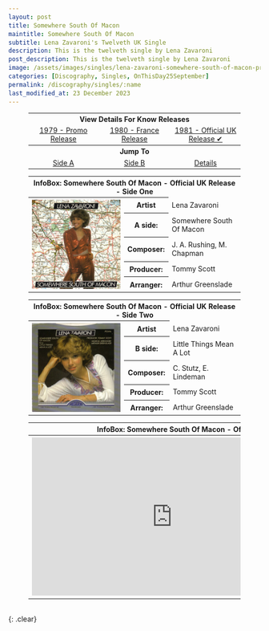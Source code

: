```yaml
---
layout: post
title: Somewhere South Of Macon
maintitle: Somewhere South Of Macon
subtitle: Lena Zavaroni's Twelveth UK Single
description: This is the twelveth single by Lena Zavaroni
post_description: This is the twelveth single by Lena Zavaroni
image: /assets/images/singles/lena-zavaroni-somewhere-south-of-macon-president.jpg
categories: [Discography, Singles, OnThisDay25September]
permalink: /discography/singles/:name
last_modified_at: 23 December 2023
---
```


<figure class="fig3">
<table style="text-align:center;">
<tr><th colspan="3">View Details For Know Releases</th></tr>
<tr><td style="width:33%;"><a href="/discography/singles/1979-11-09-somewhere-south-of-macon-promo">1979 - Promo Release</a></td><td style="width:34%;"><a href="/discography/singles/1980-somewhere-south-of-macon-france">1980 - France Release</a></td><td style="width:33%;"><a href="#Somewhere%20South%20Of%20Macon">1981 - Official UK Release &#x2714;</a></td></tr>
<tr><th colspan="3">Jump To</th></tr>
<tr><td style="width:20%;"><a href="#infobox1">Side A</a></td><td style="width:20%;"><a href="#infobox2">Side B</a></td><td style="width:20%;"><a href="#infobox3">Details</a></td></tr>
</table>
</figure>

<figure class="fig3">
<table>
<tr id="infobox1"><th colspan="3">InfoBox: Somewhere South Of Macon - Official UK Release - Side One</th></tr>
<tr>
<th style="width:45%; vertical-align:top;" rowspan="6" class="top"><a href="/assets/images/singles/lena-zavaroni-somewhere-south-of-macon-president.jpg"><img src="/assets/images/singles/lena-zavaroni-somewhere-south-of-macon-president.jpg" class="full-width zoom-in" /></a></th>
</tr>
<tr><th>Artist</th><td>Lena Zavaroni</td></tr>
<tr><th>A side:</th><td>Somewhere South Of Macon</td></tr>
<tr><th>Composer:</th><td>J. A. Rushing, M. Chapman</td></tr>
<tr><th>Producer:</th><td>Tommy Scott</td></tr>
<tr><th>Arranger:</th><td>Arthur Greenslade</td></tr>
</table>
</figure>

<figure class="fig3">
<table>
<tr id="infobox2"><th colspan="3">InfoBox: Somewhere South Of Macon - Official UK Release - Side Two</th></tr>
<tr>
<th style="width:45%; vertical-align:top;" rowspan="6" class="top"><a href="/assets/images/singles/lena-zavaroni-little-things-mean-a-lot-president.jpg"><img src="/assets/images/singles/lena-zavaroni-little-things-mean-a-lot-president.jpg" class="full-width zoom-in" /></a></th>
</tr>
<tr><th>Artist</th><td>Lena Zavaroni</td></tr>
<tr><th>B side:</th><td>Little Things Mean A Lot</td></tr>
<tr><th>Composer:</th><td>C. Stutz, E. Lindeman</td></tr>
<tr><th>Producer:</th><td>Tommy Scott</td></tr>
<tr><th>Arranger:</th><td>Arthur Greenslade</td></tr>
</table>
</figure>

<figure class="fig3">
<table>
<tr id="infobox3"><th colspan="3">InfoBox: Somewhere South Of Macon - Official UK Release - Details</th></tr>
<tr>
<th style="width:45%; vertical-align:top;" rowspan="6" class="top"><div class="responsive-video"><iframe width="560" height="315" src="https://www.youtube.com/embed/?playlist=TCVXkhEit7Y,DTELv6BR7TU" title="YouTube video player" frameborder="0" allow="accelerometer; autoplay; clipboard-write; encrypted-media; gyroscope; picture-in-picture" allowfullscreen></iframe></div></th>
</tr>
<tr><th>Label:</th><td>President - PTZ 496</td></tr>
<tr><th>Format:</th><td>7" Vinyl, 45 Single</td></tr>
<tr><th>Country:</th><td>UK</td></tr>
<tr><th>Released:</th><td>25 September 1981</td></tr>
<tr><th>45Cat:</th><td><a class="external-link" href="http://www.45cat.com/record/pt496">pt496</a></td></tr>
</table>
</figure>

<br />{: .clear}

